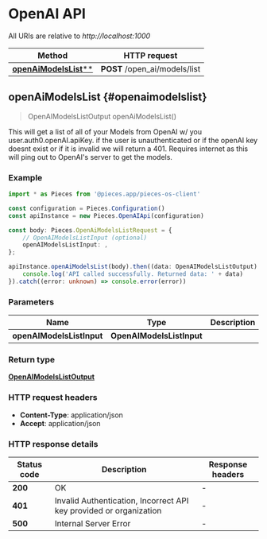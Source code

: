 # OpenAI API

All URIs are relative to *http://localhost:1000*

Method | HTTP request
------------- | -------------
[**openAiModelsList****](OpenAIApi#openaimodelslist) | **POST** /open_ai/models/list


## **openAiModelsList** {#openaimodelslist}
> OpenAIModelsListOutput openAiModelsList()

This will get a list of all of your Models from OpenAI w/ you user.auth0.openAI.apiKey.  if the user is unauthenticated or if the openAI key doesnt exist or if it is invalid we will return a 401.  Requires internet as this will ping out to OpenAI\'s server to get the models.

### Example

```typescript
import * as Pieces from '@pieces.app/pieces-os-client'

const configuration = Pieces.Configuration()
const apiInstance = new Pieces.OpenAIApi(configuration)

const body: Pieces.OpenAiModelsListRequest = {
    // OpenAIModelsListInput (optional)
    openAIModelsListInput: ,
};

apiInstance.openAiModelsList(body).then((data: OpenAIModelsListOutput) => {
    console.log('API called successfully. Returned data: ' + data)
}).catch((error: unknown) => console.error(error))
```

### Parameters

Name | Type | Description  | Notes
------------- | ------------- | ------------- | -------------
 **openAIModelsListInput** | **OpenAIModelsListInput**|  |


### Return type

[**OpenAIModelsListOutput**](../models/OpenAIModelsListOutput)

### HTTP request headers

- **Content-Type**: application/json
- **Accept**: application/json


### HTTP response details
| Status code | Description | Response headers
|-------------|-------------|------------------
**200** | OK |  -  |
**401** | Invalid Authentication, Incorrect API key provided or organization |  -  |
**500** | Internal Server Error |  -  |


